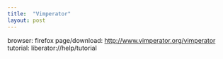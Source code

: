 ```yaml
---
title:  "Vimperator"
layout: post
---
```

browser: firefox
page/download: http://www.vimperator.org/vimperator
tutorial: liberator://help/tutorial
